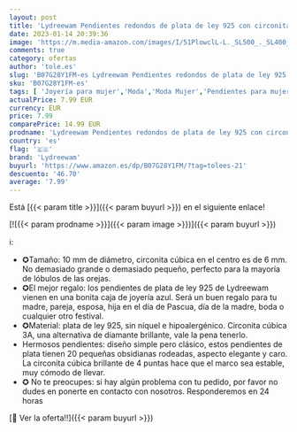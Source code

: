 ```yaml
---
layout: post
title: 'Lydreewam Pendientes redondos de plata de ley 925 con circonita cúbica de 10 mm  blanco y negro '
date: 2023-01-14 20:39:36
image: 'https://m.media-amazon.com/images/I/51PlowclL-L._SL500_._SL400_.jpg'
comments: true
category: ofertas
author: 'tole.es'
slug: 'B07G28Y1FM-es Lydreewam Pendientes redondos de plata de ley 925 con...'
sku: 'B07G28Y1FM-es'
tags: [ 'Joyería para mujer','Moda','Moda Mujer','Pendientes para mujer','de','ley','lydreewam','plata','🇪🇸', ]
actualPrice: 7.99 EUR
currency: EUR
price: 7.99
comparePrice: 14.99 EUR
prodname: 'Lydreewam Pendientes redondos de plata de ley 925 con circonita cúbica de 10 mm  blanco y negro '
country: 'es'
flag: '🇪🇸'
brand: 'Lydreewam'
buyurl: 'https://www.amazon.es/dp/B07G28Y1FM/?tag=tolees-21'
descuento: '46.70'
average: '7.99'
---
```


Está [{{< param title >}}]({{< param buyurl >}}) en el siguiente enlace!

[![{{< param prodname >}}]({{< param image >}})]({{< param buyurl >}})

ℹ️:

- ✪Tamaño: 10 mm de diámetro, circonita cúbica en el centro es de 6 mm. No demasiado grande o demasiado pequeño, perfecto para la mayoría de lóbulos de las orejas.
- ✪El mejor regalo: los pendientes de plata de ley 925 de Lydreewam vienen en una bonita caja de joyería azul. Será un buen regalo para tu madre, pareja, esposa, hija en el día de Pascua, día de la madre, boda o cualquier otro festival.
- ✪Material: plata de ley 925, sin níquel e hipoalergénico. Circonita cúbica 3A, una alternativa de diamante brillante, vale la pena tenerlo.
- Hermosos pendientes: diseño simple pero clásico, estos pendientes de plata tienen 20 pequeñas obsidianas rodeadas, aspecto elegante y caro. La circonita cúbica brillante de 4 puntas hace que el marco sea estable, muy cómodo de llevar.
- ✪ No te preocupes: si hay algún problema con tu pedido, por favor no dudes en ponerte en contacto con nosotros. Responderemos en 24 horas

[🛒 Ver la oferta!!]({{< param buyurl >}})
